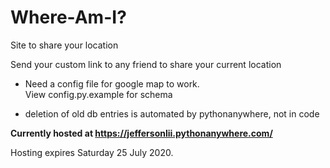 # Where-Am-I?
Site to share your location

Send your custom link to any friend to  share your current location

- Need a config file for google map to work.<br>
View config.py.example for schema

- deletion of old db entries is automated by pythonanywhere, not in code

<b> Currently hosted at https://jeffersonlii.pythonanywhere.com/</b>

Hosting expires Saturday 25 July 2020.
